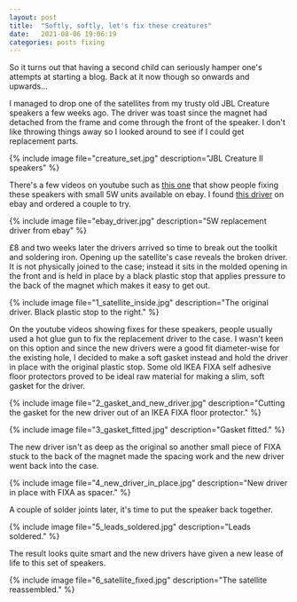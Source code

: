 ```yaml
---
layout: post
title:  "Softly, softly, let's fix these creatures"
date:   2021-08-06 19:06:19 
categories: posts fixing
---
```

 
So it turns out that having a second child can seriously hamper one's attempts at starting a blog. Back at it now though so onwards and upwards...



I managed to drop one of the satellites from my trusty old JBL Creature speakers a few weeks ago. The driver was toast since the magnet had detached from the frame and come through the front of the speaker. I don't like throwing things away so I looked around to see if I could get replacement parts.  

{% include image file="creature_set.jpg" description="JBL Creature II speakers" %}

There's a few videos on youtube such as [this one](https://youtu.be/Z3UJYr1iAbg) that show people fixing these speakers with small 5W units available on ebay. I found [this driver](https://www.ebay.co.uk/itm/264057406145?hash=item3d7b0c42c1:g:RrcAAOSwKgxebJar) on ebay and ordered a couple to try. 

{% include image file="ebay_driver.jpg" description="5W replacement driver from ebay" %}


£8 and two weeks later the drivers arrived so time to break out the toolkit and soldering iron. Opening up the satellite's case reveals the broken driver. It is not physically joined to the case; instead it sits in the molded opening in the front and is held in place by a black plastic stop that applies pressure to the back of the magnet which makes it easy to get out.

{% include image file="1_satellite_inside.jpg" description="The original driver. Black plastic stop to the right." %}

On the youtube videos showing fixes for these speakers, people usually used a hot glue gun to fix the replacement driver to the case. I wasn't keen on this option and since the new drivers were a good fit diameter-wise for the existing hole, I decided to make a soft gasket instead and hold the driver in place with the original plastic stop. Some old IKEA FIXA self adhesive floor protectors proved to be ideal raw material for making a slim, soft gasket for the driver. 

{% include image file="2_gasket_and_new_driver.jpg" description="Cutting the gasket for the new driver out of an IKEA FIXA floor protector." %}

{% include image file="3_gasket_fitted.jpg" description="Gasket fitted." %}

The new driver isn't as deep as the original so another small piece of FIXA stuck to the back of the magnet made the spacing work and the new driver went back into the case. 

{% include image file="4_new_driver_in_place.jpg" description="New driver in place with FIXA as spacer." %}

A couple of solder joints later, it's time to put the speaker back together.  

{% include image file="5_leads_soldered.jpg" description="Leads soldered." %}

The result looks quite smart and the new drivers have given a new lease of life to this set of speakers. 

{% include image file="6_satellite_fixed.jpg" description="The satellite reassembled." %}




